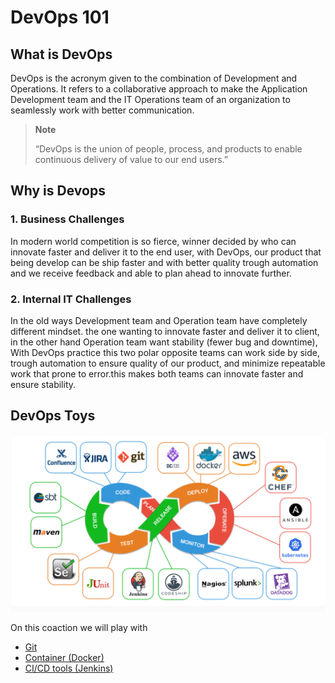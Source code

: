 # DevOps 101

## What is DevOps

DevOps is the acronym given to the combination of Development and Operations. It refers to a collaborative approach to make the Application Development team and the IT Operations team of an organization to seamlessly work with better communication.

> **Note**
>
> “DevOps is the union of people, process, and products to enable continuous delivery of value to our end users.”
>
## Why is Devops

### 1. Business Challenges

In modern world competition is so fierce, winner decided by who can innovate faster and deliver it to the end user, with DevOps, our product that being develop can be ship faster and with better quality trough automation and we receive feedback and able to plan ahead to innovate further.

### 2. Internal IT Challenges

In the old ways Development team and Operation team have completely different mindset. the one wanting to innovate faster and deliver it to client, in the other hand Operation team want stability (fewer bug and downtime), With DevOps practice this two polar opposite teams can work side by side, trough automation to ensure quality of our product, and minimize repeatable work that prone to error.this makes both teams can innovate faster and ensure stability.

## DevOps Toys

![devops-toys](../images/devops-toys.png)

On this coaction we will play with

* [Git](../docs/02-git.md)
* [Container (Docker)](../docs/03-container-intro.md)
* [CI/CD tools (Jenkins)](../docs/06-%20jenkins.md)